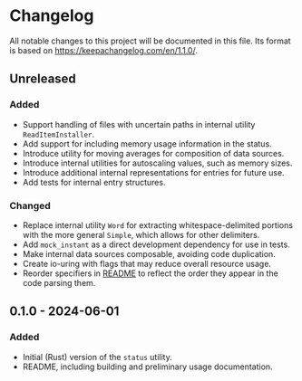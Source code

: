 # Changelog

All notable changes to this project will be documented in this file. Its format
is based on https://keepachangelog.com/en/1.1.0/.

## Unreleased

### Added

- Support handling of files with uncertain paths in internal utility
  `ReadItemInstaller`.
- Add support for including memory usage information in the status.
- Introduce utility for moving averages for composition of data sources.
- Introduce internal utilities for autoscaling values, such as memory sizes.
- Introduce additional internal representations for entries for future use.
- Add tests for internal entry structures.

### Changed

- Replace internal utility `Word` for extracting whitespace-delimited portions
  with the more general `Simple`, which allows for other delimiters.
- Add `mock_instant` as a direct development dependency for use in tests.
- Make internal data sources composable, avoiding code duplication.
- Create io-uring with flags that may reduce overall resource usage.
- Reorder specifiers in [README](./README.md) to reflect the order they appear
  in the code parsing them.


## 0.1.0 - 2024-06-01

### Added

- Initial (Rust) version of the `status` utility.
- README, including building and preliminary usage documentation.
